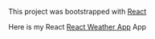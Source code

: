 This project was bootstrapped with [React](https://github.com/facebook/react)

Here is my React <a href="#">React Weather App</a> App

